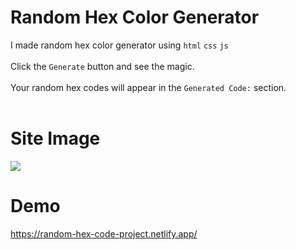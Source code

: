 # Random Hex Color Generator

I made random hex color generator using `html` `css` `js` <br><br>
Click the `Generate` button and see the magic. <br><br>
Your random hex codes will appear in the `Generated Code:` section. <br><br>

# Site Image
![](https://i.hizliresim.com/a6c45en.png)

# Demo
https://random-hex-code-project.netlify.app/
